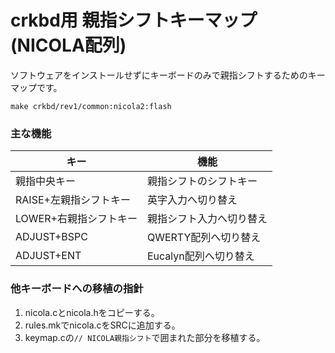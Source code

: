 # crkbd用 親指シフトキーマップ (NICOLA配列)

ソフトウェアをインストールせずにキーボードのみで親指シフトするためのキーマップです。

```make crkbd/rev1/common:nicola2:flash```

### 主な機能

|キー|機能|
|----|----|
|親指中央キー|親指シフトのシフトキー|
|RAISE+左親指シフトキー|英字入力へ切り替え|
|LOWER+右親指シフトキー|親指シフト入力へ切り替え|
|ADJUST+BSPC|QWERTY配列へ切り替え|
|ADJUST+ENT|Eucalyn配列へ切り替え|

### 他キーボードへの移植の指針

1. nicola.cとnicola.hをコピーする。
2. rules.mkでnicola.cをSRCに追加する。
3. keymap.cの`// NICOLA親指シフト`で囲まれた部分を移植する。
